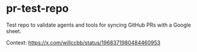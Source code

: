 # pr-test-repo
Test repo to validate agents and tools for syncing GitHub PRs with a Google sheet.

Context: https://x.com/willccbb/status/1968371980484460953

